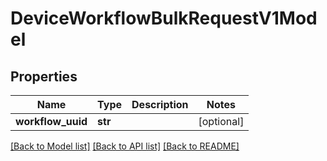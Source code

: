 # DeviceWorkflowBulkRequestV1Model

## Properties
Name | Type | Description | Notes
------------ | ------------- | ------------- | -------------
**workflow_uuid** | **str** |  | [optional] 

[[Back to Model list]](../README.md#documentation-for-models) [[Back to API list]](../README.md#documentation-for-api-endpoints) [[Back to README]](../README.md)


